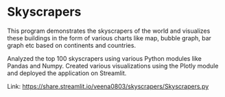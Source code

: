 # Skyscrapers
This program demonstrates the skyscrapers of the world and visualizes these buildings in the form of various charts like map, bubble graph, bar graph etc based on continents and countries.

Analyzed the top 100 skyscrapers using various Python modules like Pandas and Numpy. Created various visualizations using the Plotly module and deployed the application on Streamlit.

Link: https://share.streamlit.io/veena0803/skyscrapers/Skyscrapers.py
